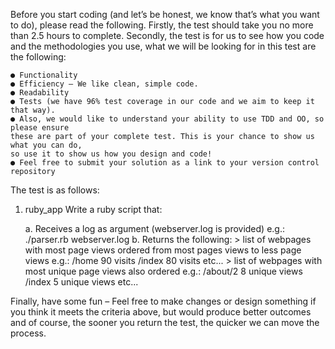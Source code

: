 Before you start coding (and let’s be honest, we know that’s what you want to do), please read
the following.
Firstly, the test should take you no more than 2.5 hours to complete.
Secondly, the test is for us to see how you code and the methodologies you use, what we will be
looking for in this test are the following:

    ● Functionality
    ● Efficiency – We like clean, simple code.
    ● Readability
    ● Tests (we have 96% test coverage in our code and we aim to keep it that way).
    ● Also, we would like to understand your ability to use TDD and OO, so please ensure
    these are part of your complete test. This is your chance to show us what you can do,
    so use it to show us how you design and code!
    ● Feel free to submit your solution as a link to your version control repository

The test is as follows:
1. ruby_app
Write a ruby script that:

    a. Receives a log as argument (webserver.log is provided)
        e.g.: ./parser.rb webserver.log
    b. Returns the following:
        > list of webpages with most page views ordered from most pages views to less page views
        e.g.:
            /home 90 visits /index 80 visits etc... 
            > list of webpages with most unique page views also ordered
        e.g.:
            /about/2 8 unique views
            /index 5 unique views etc...

Finally, have some fun – Feel free to make changes or design something if you think it meets the
criteria above, but would produce better outcomes and of course, the sooner you return the test, the
quicker we can move the process.